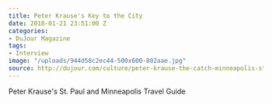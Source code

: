 ```yaml
---
title: Peter Krause's Key to the City
date: 2018-01-21 23:51:00 Z
categories:
- DuJour Magazine
tags:
- Interview
image: "/uploads/944d58c2ec44-500x600-802aae.jpg"
source: http://dujour.com/culture/peter-krause-the-catch-minneapolis-st-paul/
---
```


Peter Krause's St. Paul and Minneapolis Travel Guide
